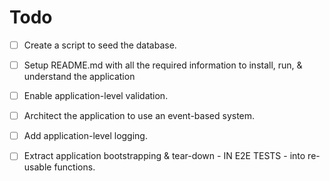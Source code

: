 # Todo

- [ ] Create a script to seed the database.

- [ ] Setup README.md with all the required information to install, run, & understand the application

- [ ] Enable application-level validation.

- [ ] Architect the application to use an event-based system.
- [ ] Add application-level logging.

- [ ] Extract application bootstrapping & tear-down - IN E2E TESTS - into re-usable functions.
